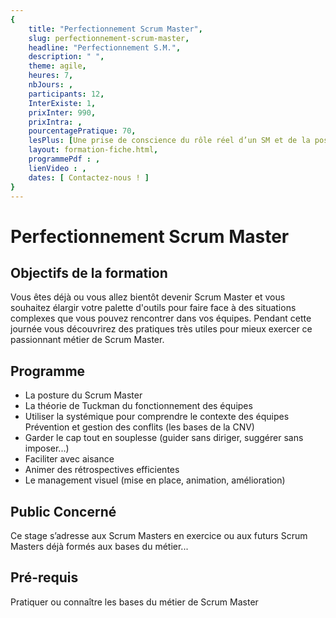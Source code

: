 ```yaml
---
{
	title: "Perfectionnement Scrum Master",
	slug: perfectionnement-scrum-master, 
	headline: "Perfectionnement S.M.",
	description: " ",
	theme: agile,
	heures: 7,
	nbJours: ,
	participants: 12,
	InterExiste: 1,
	prixInter: 990,
	prixIntra: , 
	pourcentagePratique: 70,
	lesPlus: [Une prise de conscience du rôle réel d’un SM et de la posture qui va avec],
	layout: formation-fiche.html, 
	programmePdf : ,
	lienVideo : ,
	dates: [ Contactez-nous ! ]
}
---
```


# Perfectionnement Scrum Master #

## Objectifs de la formation ##

Vous êtes déjà ou vous allez bientôt devenir Scrum Master et vous souhaitez élargir votre palette d'outils pour faire face à des situations complexes que vous pouvez rencontrer dans vos équipes. 
Pendant cette journée vous découvrirez des pratiques très utiles pour mieux exercer ce passionnant métier de Scrum Master.

## Programme ##

* La posture du Scrum Master
* La théorie de Tuckman du fonctionnement des équipes
* Utiliser la systémique pour comprendre le contexte des équipes Prévention et gestion des conflits (les bases de la CNV)
* Garder le cap tout en souplesse (guider sans diriger, suggérer sans imposer...)
* Faciliter avec aisance
* Animer des rétrospectives efficientes
* Le management visuel (mise en place, animation, amélioration)

## Public Concerné ##

Ce stage s’adresse aux Scrum Masters en exercice ou aux futurs Scrum Masters déjà formés aux bases du métier...


## Pré-requis ##
Pratiquer ou connaître les bases du métier de Scrum Master